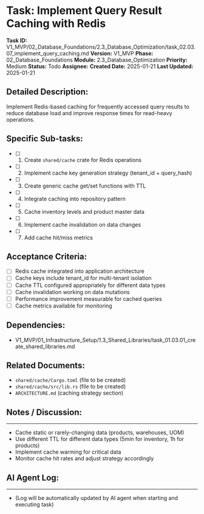 # Task: Implement Query Result Caching with Redis

**Task ID:** V1_MVP/02_Database_Foundations/2.3_Database_Optimization/task_02.03.07_implement_query_caching.md
**Version:** V1_MVP
**Phase:** 02_Database_Foundations
**Module:** 2.3_Database_Optimization
**Priority:** Medium
**Status:** Todo
**Assignee:**
**Created Date:** 2025-01-21
**Last Updated:** 2025-01-21

## Detailed Description:
Implement Redis-based caching for frequently accessed query results to reduce database load and improve response times for read-heavy operations.

## Specific Sub-tasks:
- [ ] 1. Create `shared/cache` crate for Redis operations
- [ ] 2. Implement cache key generation strategy (tenant_id + query_hash)
- [ ] 3. Create generic cache get/set functions with TTL
- [ ] 4. Integrate caching into repository pattern
- [ ] 5. Cache inventory levels and product master data
- [ ] 6. Implement cache invalidation on data changes
- [ ] 7. Add cache hit/miss metrics

## Acceptance Criteria:
- [ ] Redis cache integrated into application architecture
- [ ] Cache keys include tenant_id for multi-tenant isolation
- [ ] Cache TTL configured appropriately for different data types
- [ ] Cache invalidation working on data mutations
- [ ] Performance improvement measurable for cached queries
- [ ] Cache metrics available for monitoring

## Dependencies:
- V1_MVP/01_Infrastructure_Setup/1.3_Shared_Libraries/task_01.03.01_create_shared_libraries.md

## Related Documents:
- `shared/cache/Cargo.toml` (file to be created)
- `shared/cache/src/lib.rs` (file to be created)
- `ARCHITECTURE.md` (caching strategy section)

## Notes / Discussion:
---
* Cache static or rarely-changing data (products, warehouses, UOM)
* Use different TTL for different data types (5min for inventory, 1h for products)
* Implement cache warming for critical data
* Monitor cache hit rates and adjust strategy accordingly

## AI Agent Log:
---
* (Log will be automatically updated by AI agent when starting and executing task)
